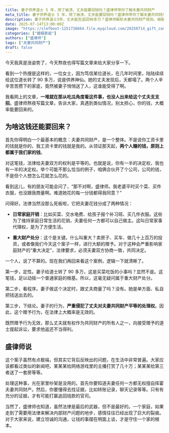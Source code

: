 ```yaml
---
title: 妻子供养道士 5 年，除了崩溃，丈夫能要回钱吗？盛律师带你了解夫妻共同财产
meta_title: 妻子供养道士 5 年，除了崩溃，丈夫能要回钱吗？盛律师带你了解夫妻共同财产
description: 妻子供养道士5年，丈夫能否追回90多万？盛律师解析夫妻共同财产规则。根据《民法典》，夫妻共同财产需双方协商处理，重大财产处分如大额赠予必须共同决定。本案中，妻子单方面赠予道士90多万，侵犯丈夫平等处理权，赠予行为可能无效。盛律师指出，类似情况如打赏主播、赠予第三者等，均可依法追回。关键步骤包括定性行为性质、收集证据（转账记录、聊天记录等），并通过法律途径主张权利。本文还区分日常家事代理权与重大财产处分，帮助读者理解法律边界。盛律师建议，家庭财产问题应坦诚沟通，避免感情裂痕。
date: 2025-07-14T13:00:00Z
image: "https://slefboot-1251736664.file.myqcloud.com/20250714_gift_common_property_cover.webp"
categories: ["婚姻家庭"]
authors: ["盛律师"]
tags: ["夫妻共同财产"]
draft: false
---
```


今天我真是涨姿势了，今天熬夜也得写篇文章来给大家分享一下。

看到一个热搜是这样的，一位女士，因为笃信某位道长，在几年时间里，陆陆续续给这位道长转了 90 多万，说是供养神仙。她的丈夫发现后，天都塌了。两个人辛辛苦苦攒下的家底，竟然被妻子悄悄送了人，这谁能受得了啊。

我看网上的文章，**一堆就在那从吃瓜角度看这件事，也没人出来给这个丈夫支支招**。盛律师熬夜写篇文章，告诉大家，真遇到类似情况，别太担心，你的钱，大概率能要回来的。

## 为啥这钱还能要回来？

首先你得明白一个最基本的概念：夫妻共同财产，是一个整体。不是说你工资卡里的钱就是你的，我工资卡里的钱就是我的。从领证那天起，**两个人赚的钱，原则上都属于我们家的钱**。

对这笔钱，法律给夫妻双方的权利是平等的。也就是说，你有一半的决定权，我也有一半的决定权。举个可能不那么恰当的例子，咱俩合伙开了个公司，公司的钱，不是但个人想怎么花就怎么花的。

看到这儿，有的朋友可能会问了，“那不对啊，盛律师。我老婆平时买个菜、买件衣服，也没跟我商量啊。难道她花的每一分钱都得我同意？”

问得好。法律当然没那么死板啦，它把夫妻花钱分成了两种情况：

- **日常家庭开销**：比如买菜、交水电费、给孩子报个补习班、买几件衣服。这些为了维持家庭日常生活的花销，夫妻任何一方都可以自己做主。这叫日常家事代理权，是为了方便生活。

- **重大财产处分**：这个是关键。什么叫重大？卖房子、买车、做几十上百万的投资，或者像我们今天这个案子一样，进行大额的赠予。对于这种会严重影响家庭财产的“重大决定”，法律要求，必须夫妻双方协商一致，共同决定。

一个人，说了不算的。现在我们再回来看这个案例，逻辑一下就清晰了。

第一步，定性。妻子给道士转了 90 多万，这是买菜吃饭的小事吗？显然不是。这笔钱，足以动摇一个普通家庭的根基。所以，这毫无疑问属于重大财产处分。

第二步，看程序。妻子做这个决定时，跟丈夫商量了吗？没有。她是单方面、私自把钱送出去的。

第三步，下结论。妻子的行为，**严重侵犯了丈夫对夫妻共同财产平等的处理权**。因此，这个赠予行为，在法律上大概率是无效的。

既然赠予行为无效，那么丈夫就有权作为共同财产的所有人之一，向接受赠予的道士提起诉讼，要求他返还不当得利。

## 盛律师说

这个案子虽然有点极端，但其实它背后反映出的问题，在生活中非常普遍。大家应该都看过类似的新闻吧，某某某给网络游戏里的主播打赏了几十万；某某某给第三者送了一套房等等。

处理这种事，光在家里吵架是没用的。首先你要知道夫妻任何一方都无权擅自挥霍夫妻共同财产。然后，你要懂得去找证据，比如转账记录，聊天记录等等。只有有充分的证据，才有可能打赢追回钱款的官司。

当然了，盛律师也知道，虽然法律是最后的武器，但不是最好的。一个家庭，如果走到了需要用法律来解决内部财产问题的地步，感情往往已经出现了巨大的裂痕。对于大家来说，建立坦诚的沟通，让钱的事摆在明面上谈，才是守住一个家的根本。